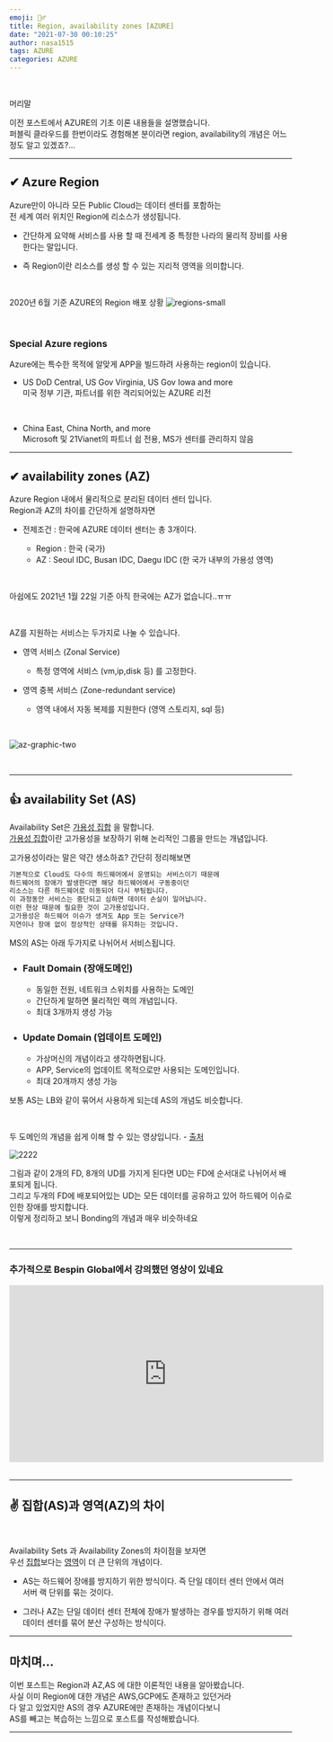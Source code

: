 ```yaml
---
emoji: 🤦‍♂️
title: Region, availability zones [AZURE]
date: "2021-07-30 00:10:25"
author: nasa1515
tags: AZURE
categories: AZURE
---
```




<br/>

머리말  
 
이전 포스트에서 AZURE의 기초 이론 내용들을 설명했습니다.  
퍼블릭 클라우드를 한번이라도 경험해본 분이라면 region, availability의 개념은 어느정도 알고 있겠죠?...

 
--- 

## ✔ Azure Region

Azure만이 아니라 모든 Public Cloud는 데이터 센터를 포함하는   
전 세계 여러 위치인 Region에 리소스가 생성됩니다.  

* 간단하게 요약해 서비스를 사용 할 때 전세계 중 특정한 나라의 물리적 장비를 사용한다는 말입니다.

* 즉 Region이란 리소스를 생성 할 수 있는 지리적 영역을 의미합니다.

<br/>

2020년 6월 기준 AZURE의 Region 배포 상황
![regions-small](https://user-images.githubusercontent.com/69498804/105326382-08657b80-5c11-11eb-8cec-276832287132.png)


<br/>


### Special Azure regions

Azure에는 특수한 목적에 알맞게 APP을 빌드하려 사용하는 region이 있습니다.


* US DoD Central, US Gov Virginia, US Gov Iowa and more  
    미국 정부 기관, 파트너를 위한 격리되어있는 AZURE 리전


<br/>

* China East, China North, and more  
    Microsoft 및 21Vianet의 파트너 쉽 전용, MS가 센터를 관리하지 않음


---

## ✔ availability zones (AZ)

Azure Region 내에서 물리적으로 분리된 데이터 센터 입니다.  
Region과 AZ의 차이를 간단하게 설명하자면

* 전제조건 : 한국에 AZURE 데이터 센터는 총 3개이다.

    * Region : 한국 (국가)
    * AZ : Seoul IDC, Busan IDC, Daegu IDC (한 국가 내부의 가용성 영역)

<br/>


아쉽에도 2021년 1월 22일 기준 아직 한국에는 AZ가 없습니다..ㅠㅠ

<br/>

AZ를 지원하는 서비스는 두가지로 나눌 수 있습니다.  

* 영역 서비스 (Zonal Service)

    - 특정 영역에 서비스 (vm,ip,disk 등) 를 고정한다.

* 영역 중복 서비스 (Zone-redundant service)


    * 영역 내에서 자동 복제를 지원한다 (영역 스토리지, sql 등) 

<br/>


![az-graphic-two](https://user-images.githubusercontent.com/69498804/105436520-b705cc80-5ca2-11eb-8517-c10bd740da42.png)


<br/>


---

## 👍 availability Set (AS)


Availability Set은 <u>가용성 집합</u> 을 말합니다.  
<u>가용성 집합</u>이란 고가용성을 보장하기 위해 논리적인 그룹을 만드는 개념입니다.

고가용성이라는 말은 약간 생소하죠? 간단히 정리해보면 

```css
기본적으로 Cloud도 다수의 하드웨어에서 운영되는 서비스이기 때문에
하드웨어의 장애가 발생한다면 해당 하드웨어에서 구동중이던 
리소스는 다른 하드웨어로 이동되어 다시 부팅됩니다.  
이 과정동안 서비스는 중단되고 심하면 데이터 손실이 일어납니다.
이런 현상 때문에 필요한 것이 고가용성입니다.
고가용성은 하드웨어 이슈가 생겨도 App 또는 Service가
지연이나 장애 없이 정상적인 상태를 유지하는 것입니다.
```

MS의 AS는 아래 두가지로 나뉘어서 서비스됩니다.  

* ### Fault Domain (장애도메인)

    * 동일한 전원, 네트워크 스위치를 사용하는 도메인
    * 간단하게 말하면 물리적인 랙의 개념입니다.
    * 최대 3개까지 생성 가능

* ### Update Domain (업데이트 도메인)

    * 가상머신의 개념이라고 생각하면됩니다.
    * APP, Service의 업데이트 목적으로만 사용되는 도메인입니다.
    * 최대 20개까지 생성 가능

보통 AS는 LB와 같이 묶어서 사용하게 되는데 AS의 개념도 비슷합니다.

<br/>

두 도메인의 개념을 쉽게 이해 할 수 있는 영상입니다. - [출처](https://tikus.tistory.com/1)

![2222](https://user-images.githubusercontent.com/69498804/105452626-fb549500-5cc1-11eb-9b09-17cb3ce5adfc.gif)

그림과 같이 2개의 FD, 8개의 UD를 가지게 된다면 UD는 FD에 순서대로 나뉘어서 배포되게 됩니다.  
그리고 두개의 FD에 배포되어있는 UD는 모든 데이터를 공유하고 있어 하드웨어 이슈로 인한 장애를 방지합니다.  
이렇게 정리하고 보니 Bonding의 개념과 매우 비슷하네요

<br/>

---

### 추가적으로 Bespin Global에서 강의했던 영상이 있네요

<iframe width="560" height="315" src="https://www.youtube.com/embed/fWWucPeVX58" frameborder="0" allow="accelerometer; autoplay; clipboard-write; encrypted-media; gyroscope; picture-in-picture" allowfullscreen></iframe>

<br/>
<br/>

---

## ✌ 집합(AS)과 영역(AZ)의 차이 <a name="a4"></a>

<br/>

Availability Sets 과 Availability Zones의 차이점을 보자면  
우선 <u>집합</u>보다는 <u>영역</u>이 더 큰 단위의 개념이다.

* AS는 하드웨어 장애를 방지하기 위한 방식이다. 즉 단일 데이터 센터 안에서 여러 서버 랙 단위를 묶는 것이다.

* 그러나 AZ는 단일 데이터 센터 전체에 장애가 발생하는 경우를 방지하기 위해 여러 데이터 센터를 묶어 분산 구성하는 방식이다.


---

## 마치며…  


이번 포스트는 Region과 AZ,AS 에 대한 이론적인 내용을 알아봤습니다.  
사실 이미 Region에 대한 개념은 AWS,GCP에도 존재하고 있던거라  
다 알고 있었지만 AS의 경우 AZURE에만 존재하는 개념이다보니  
AS를 빼고는 복습하는 느낌으로 포스트를 작성해봤습니다.

---


```toc
```